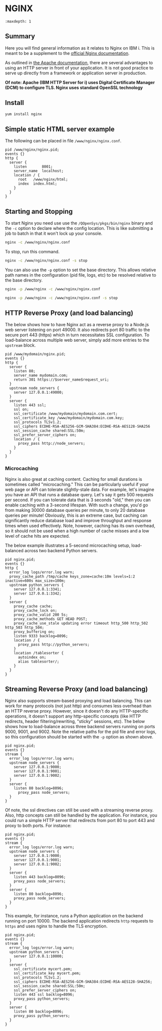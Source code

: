# NGINX

```{toctree}
:maxdepth: 1
```

## Summary

Here you will find general information as it relates to Nginx on IBM i.  This is
meant to be a supplement to the [official Nginx documentation](https://docs.nginx.com).

As outlined in [the Apache documentation](../apache/README.md), there are several advantages
to using an HTTP server in front of your application. It is not good practice to serve up
directly from a framework or application server in production.

**Of note: Apache (IBM HTTP Server for i) uses Digital Certificate Manager (DCM) to configure
TLS. Nginx uses standard OpenSSL technology**

## Install

```bash
yum install nginx
```

## Simple static HTML server example

The following can be placed in file `/www/nginx/nginx.conf`.

```nginx
pid /www/nginx/nginx.pid;
events {}
http {
  server {
    listen       8001;
    server_name  localhost;
    location / {
      root   /www/nginx/html;
      index  index.html;
    }
  }
}
```

## Starting and Stopping

To start Nginx you need use use the `/QOpenSys/pkgs/bin/nginx` binary and the
`-c` option to declare where the config location.  This is like submitting a job
to batch in that it won't lock up your console.

```bash
nginx -c /www/nginx/nginx.conf
```

To stop, run this command.

```bash
nginx -c /www/nginx/nginx.conf -s stop
```

You can also use the `-p` option to set the base directory. This allows relative
path names in the configuration (pid file, logs, etc) to be resolved relative to the
base directory. 
```bash
nginx -p /www/nginx -c /www/nginx/nginx.conf
```
```bash
nginx -p /www/nginx -c /www/nginx/nginx.conf -s stop
```


## HTTP Reverse Proxy (and load balancing)

The below shows how to have Nginx act as a reverse proxy to a Node.js web server
listening on port 49000.  It also redirects port 80 traffic to the secure port
443 (https) which in turn necessitates SSL configuration.
To load-balance across multiple web server, simply add more entries to the
`upstream` block.

```nginx
pid /www/mydomain/nginx.pid;
events {}
http {
  server {
    listen 80;
    server_name mydomain.com;
    return 301 https://$server_name$request_uri;
  }
  upstream node_servers {
    server 127.0.0.1:49000;  
  }
  server {
    listen 443 ssl;
    ssl on;
    ssl_certificate /www/mydomain/mydomain.com.cert;
    ssl_certificate_key /www/mydomain/mydomain.com.key;
    ssl_protocols TLSv1.2;
    ssl_ciphers ECDHE-RSA-AES256-GCM-SHA384:ECDHE-RSA-AES128-SHA256
    ssl_session_cache shared:SSL:50m;
    ssl_prefer_server_ciphers on;
    location / {
      proxy_pass http://node_servers;
    }
  }
}
```

### Microcaching

Nginx is also great at caching content. Caching for small durations is sometimes called "microcaching."
This can be particularly useful if your web page or API can tolerate slightly-stale data. For example, 
let's imagine you have an API that runs a database query. Let's say it gets 500 requests per second. 
If you can tolerate data that is 3 seconds "old," then you can enable caching with a 3-second lifespan.
With such a change, you'd go from making 30000 database queries per minute, to only 20 database queries
per minute! Obviously, this is an extreme case, but caching can significantly reduce database load and
improve throughput and response times when used effectively. Note, however, caching has its own
overhead, so it should not be used when a high number of cache misses and a low level of cache hits are
expected. 

The below example illustrates a 5-second microcaching setup, load-balanced across two backend Python
servers.

```nginx
pid nginx.pid;
events {}
http {
  error_log logs/error.log warn;
  proxy_cache_path /tmp/cache keys_zone=cache:10m levels=1:2 inactive=600s max_size=100m;
  upstream python_servers {
    server 127.0.0.1:3341;
    server 127.0.0.1:3342;
  }
  server {
    proxy_cache cache;
    proxy_cache_lock on;
    proxy_cache_valid 200 5s;
    proxy_cache_methods GET HEAD POST;
    proxy_cache_use_stale updating error timeout http_500 http_502 http_503 http_504;
    proxy_buffering on;
    listen 9333 backlog=8096;
    location / {
      proxy_pass http://python_servers;
    }
    location /tablesorter {
      autoindex on;
      alias tablesorter/;
    }
  }
}
```

## Streaming Reverse Proxy (and load balancing)

Nginx also supports stream-based proxying and load balancing. This can work for many protocols
(not just http) and consumes less overhead than an HTTP reverse proxy. However, since it doesn't
do any HTTP-specific operations, it doesn't support any http-specific concepts (like HTTP redirects,
header filtering/rewriting, "sticky" sessions, etc). The below shows how to load-balance across
three backend servers running on ports 9000, 9001, and 9002. Note the relative paths for the
pid file and error logs, so this configuration should be started with the `-p` option as shown above.

```nginx
pid nginx.pid;
events {}
stream {
  error_log logs/error.log warn;
  upstream node_servers {
    server 127.0.0.1:9000;
    server 127.0.0.1:9001;
    server 127.0.0.1:9002;
  }
  server {
    listen 80 backlog=8096;
      proxy_pass node_servers;
  }
}
```

Of note, the ssl directives can still be used with a streaming reverse proxy. Also, http concepts
can still be handled by the application. For instance, you could run a simple HTTP server that redirects
from port 80 to port 443 and proxy to both ports. For instance:

```nginx
pid nginx.pid;
events {}
stream {
  error_log logs/error.log warn;
  upstream node_servers {
    server 127.0.0.1:9000;
    server 127.0.0.1:9001;
    server 127.0.0.1:9002;
  }
  server {
    listen 443 backlog=8096;
    proxy_pass node_servers;
  }
  server {
    listen 80 backlog=8096;
    proxy_pass node_servers;
  }
}
```

This example, for instance, runs a Python application on the backend running on port 10000. The backend
application redirects `http` requests to `https` and uses nginx to handle the TLS encryption.
```nginx
pid nginx.pid;
events {}
stream {
  error_log logs/error.log warn;
  upstream python_servers {
    server 127.0.0.1:10000;
  }
  server {
    ssl_certificate mycert.pem;
    ssl_certificate_key mycert.pem;
    ssl_protocols TLSv1.2;
    ssl_ciphers ECDHE-RSA-AES256-GCM-SHA384:ECDHE-RSA-AES128-SHA256;
    ssl_session_cache shared:SSL:50m;
    ssl_prefer_server_ciphers on;
    listen 443 ssl backlog=8096;
    proxy_pass python_servers;
  }
  server {
    listen 80 backlog=8096;
    proxy_pass python_servers;
  }
}
```
